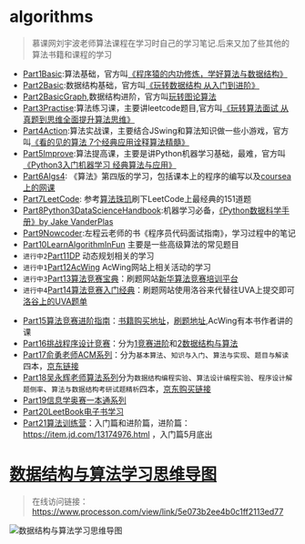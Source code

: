 # algorithms

> 慕课网刘宇波老师算法课程在学习时自己的学习笔记.后来又加了些其他的算法书籍和课程的学习

- [Part1Basic](Part1Basic):算法基础，官方叫[《程序猿的内功修炼，学好算法与数据结构》](https://coding.imooc.com/learn/list/71.html) 
- [Part2Basic](Part2Basic):数据结构基础，官方叫[《玩转数据结构 从入门到进阶》]( https://coding.imooc.com/class/207.html)
- [Part2BasicGraph](Part2BasicGraph),数据结构进阶，官方叫[玩转图论算法](https://coding.imooc.com/learn/list/370.html)
- [Part3Practise](Part3Practise):算法练习课，主要讲leetcode题目,官方叫[《玩转算法面试 从真题到思维全面提升算法思维》](https://coding.imooc.com/learn/list/82.html)
- [Part4Action](Part4Action):算法实战课，主要结合JSwing和算法知识做一些小游戏，官方叫[《看的见的算法 7个经典应用诠释算法精髓》](https://coding.imooc.com/learn/list/138.html)
- [Part5Improve](Part5Improve):算法提高课，主要是讲Python机器学习基础，最难，官方叫[《Python3入门机器学习 经典算法与应用》](https://coding.imooc.com/learn/list/169.html)
- [Part6Algs4](Part6Algs4): 《算法》第四版的学习，包括课本上的程序的编写以及[coursea上的网课](https://algs4.cs.princeton.edu/home/)
- [Part7LeetCode](Part7LeetCode): 参考[算法珠玑](https://legacy.gitbook.com/book/soulmachine/algorithm-essentials/details)刷下LeetCode上最经典的151道题
- [Part8Python3DataScienceHandbook](Part8Python3DataScienceHandbook):机器学习必备，[《Python数据科学手册》by Jake VanderPlas](https://github.com/jakevdp/PythonDataScienceHandbook)
- [Part9Nowcoder](https://www.nowcoder.com/ta/programmer-code-interview-guide):左程云老师的书《程序员代码面试指南》，学习过程中的笔记
- [Part10LearnAlgorithmInFun](https://item.jd.com/15217435879.html) 主要是一些高级算法的常见题目
- `进行中2`[Part11DP](Part11DP) 动态规划相关的学习
- `进行中1`[Part12AcWing](Part12AcWing) AcWing网站上相关活动的学习
- `进行中3`[Part13算法竞赛宝典](https://item.jd.com/10647765316.html)：刷题网站[新华算法竞赛培训平台](http://www.razxhoi.com)
- `进行中4`[Part14算法竞赛入门经典](https://item.jd.com/23264090575.html)：刷题网站使用洛谷来代替往UVA上提交即可[洛谷上的UVA题单](https://www.luogu.com.cn/problem/list?type=UVA&page=1)
+ [Part15算法竞赛进阶指南](Part15算法竞赛进阶指南)：[书籍购买地址](https://item.jd.com/20111313.html)，[刷题地址](https://www.acwing.com/activity/content/6/),AcWing有本书作者讲的课
+ [Part16挑战程序设计竞赛](Part16挑战程序设计竞赛)：分为[1竞赛进阶](https://item.jd.com/11266648.html)和[2数据结构与算法](https://item.jd.com/11983939.html)
+ [Part17俞勇老师ACM系列](Part17俞勇老师ACM系列)：分为`基本算法`、`知识与入门`、`算法与实现`、`题目与解读`四本，[京东链接](https://item.jd.com/31845972965.html)
+ [Part18吴永辉老师算法系列](Part18吴永辉老师算法系列)分为`数据结构编程实验`、`算法设计编程实验`、`程序设计解题侧率`、`算法与数据结构考研试题精析`四本，[京东购买链接](https://details.jd.com/normal/item.action?orderid=131383963077&PassKey=1C537368FE3D5D978C2D1C93A22E607D)
+ [Part19信息学奥赛一本通系列](Part19信息学奥赛一本通系列)
+ [Part20LeetBook电子书学习](Part20LeetBook)
+ [Part21算法训练营](Part21算法训练营)：入门篇和进阶篇，进阶篇：https://item.jd.com/13174976.html ，入门篇5月底出

# [数据结构与算法学习思维导图](https://www.processon.com/mindmap/5e070a12e4b0125e2924e136)
> 在线访问链接： https://www.processon.com/view/link/5e073b2ee4b0c1ff2113ed77

![数据结构与算法学习思维导图](http://assets.processon.com/chart_image/5e070a12e4b0125e2924e139.png)